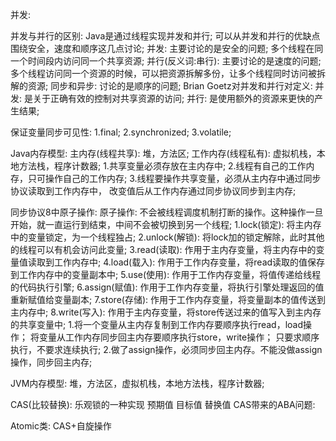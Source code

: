 并发:  

并发与并行的区别:  Java是通过线程实现并发和并行;
    可以从并发和并行的优缺点围绕安全，速度和顺序这几点讨论;
    并发: 主要讨论的是安全的问题;
        多个线程在同一个时间段内访问同一个共享资源;
    并行(反义词:串行): 主要讨论的是速度的问题;
        多个线程访问同一个资源的时候，可以把资源拆解多份，让多个线程同时访问被拆解的资源;
    同步和异步: 讨论的是顺序的问题;
    Brian Goetz对并发和并行对定义:
        并发: 是关于正确有效的控制对共享资源的访问;
        并行: 是使用额外的资源来更快的产生结果;

保证变量同步可见性:
    1.final;
    2.synchronized;
    3.volatile;

Java内存模型:
    主内存(线程共享): 堆，方法区;
    工作内存(线程私有): 虚拟机栈，本地方法栈，程序计数器;
    1.共享变量必须存放在主内存中;
    2.线程有自己的工作内存，只可操作自己的工作内存;
    3.线程要操作共享变量，必须从主内存中通过同步协议读取到工作内存中，
      改变值后从工作内存通过同步协议同步到主内存;

同步协议8中原子操作:
    原子操作: 不会被线程调度机制打断的操作。这种操作一旦开始，就一直运行到结束，中间不会被切换到另一个线程;
    1.lock(锁定): 将主内存中的变量锁定，为一个线程独占;
    2.unlock(解锁): 将lock加的锁定解除，此时其他的线程可以有机会访问此变量;
    3.read(读取): 作用于主内存变量，将主内存中的变量值读取到工作内存中;
    4.load(载入): 作用于工作内存变量，将read读取的值保存到工作内存中的变量副本中;
    5.use(使用): 作用于工作内存变量，将值传递给线程的代码执行引擎;
    6.assign(赋值): 作用于工作内存变量，将执行引擎处理返回的值重新赋值给变量副本;
    7.store(存储): 作用于工作内存变量，将变量副本的值传送到主内存中;
    8.write(写入): 作用于主内存变量，将store传送过来的值写入到主内存的共享变量中;
1.将一个变量从主内存复制到工作内存要顺序执行read，load操作；
  将变量从工作内存同步回主内存要顺序执行store，write操作；
  只要求顺序执行，不要求连续执行;
2.做了assign操作，必须同步回主内存。不能没做assign操作，同步回主内存;

JVM内存模型:
    堆，方法区，虚拟机栈，本地方法栈，程序计数器;

CAS(比较替换): 乐观锁的一种实现
    预期值
    目标值
    替换值
CAS带来的ABA问题:

Atomic类: CAS+自旋操作
    

